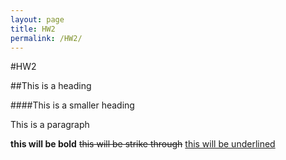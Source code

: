 ```yaml
---
layout: page
title: HW2
permalink: /HW2/
---
```


#HW2

##This is a heading

####This is a smaller heading

This is a paragraph

**this will be bold** ~~this will be strike through~~ <ins> this will be underlined </ins>
